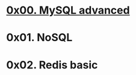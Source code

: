 #  [0x00. MySQL advanced](https://github.com/tamermaarouf/alx-backend-storage/tree/main/0x00-MySQL_Advanced)
#  0x01. NoSQL
#  0x02. Redis basic
